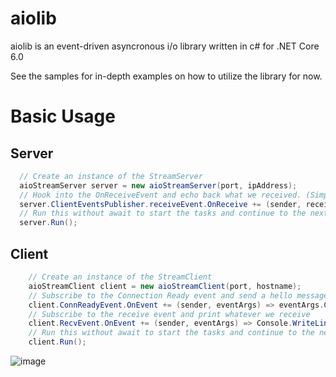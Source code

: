 # aiolib

aiolib is an event-driven asyncronous i/o library written in c# for .NET Core 6.0

See the samples for in-depth examples on how to utilize the library for now.

# Basic Usage

## Server
```csharp
  // Create an instance of the StreamServer  
  aioStreamServer server = new aioStreamServer(port, ipAddress);
  // Hook into the OnReceiveEvent and echo back what we received. (Simple echo server in 1 line)
  server.ClientEventsPublisher.receiveEvent.OnReceive += (sender, receiveArgs) => receiveArgs.Client.SendData(receiveArgs.Payload);
  // Run this without await to start the tasks and continue to the next line. Run with await in an asyncronous enviroment.
  server.Run();
```

## Client
```csharp
    // Create an instance of the StreamClient
    aioStreamClient client = new aioStreamClient(port, hostname);
    // Subscribe to the Connection Ready event and send a hello message
    client.ConnReadyEvent.OnEvent += (sender, eventArgs) => eventArgs.Conn.SendData($"Hello from {client.ServerConnection.LocalEndPoint}");
    // Subscribe to the receive event and print whatever we receive
    client.RecvEvent.OnEvent += (sender, eventArgs) => Console.WriteLine($"Received data {eventArgs.Message} from server {client.ServerConnection.RemoteEndPoint}");
    // Run this without await to start the tasks and continue to the next line. Run with await in an asyncronous enviroment.
    client.Run();
```

![image](https://user-images.githubusercontent.com/94711905/151676330-e1c4262e-8059-49b0-b5fb-7354a9a979e7.png)
